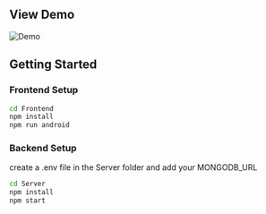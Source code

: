 ## View Demo
![Demo](https://www.baidu.com/)


## Getting Started

### Frontend Setup
  ```sh
cd Frontend
npm install
npm run android
  ```


### Backend Setup

create a .env file in the Server folder and add your MONGODB_URL
  ```sh
cd Server
npm install
npm start
  ```

